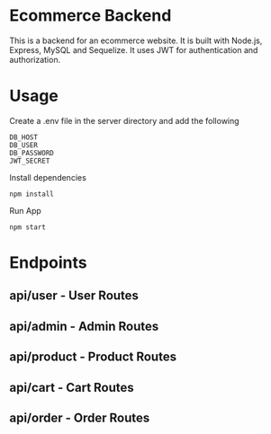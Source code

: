 # Ecommerce Backend
This is a backend for an ecommerce website. It is built with Node.js, Express, MySQL and Sequelize. It uses JWT for authentication and authorization.


# Usage
Create a .env file in the server directory and add the following

```
DB_HOST
DB_USER
DB_PASSWORD
JWT_SECRET
```

Install dependencies

```
npm install
```

Run App

```
npm start
```


# Endpoints

## api/user - User Routes
## api/admin - Admin Routes
## api/product - Product Routes
## api/cart - Cart Routes
## api/order - Order Routes